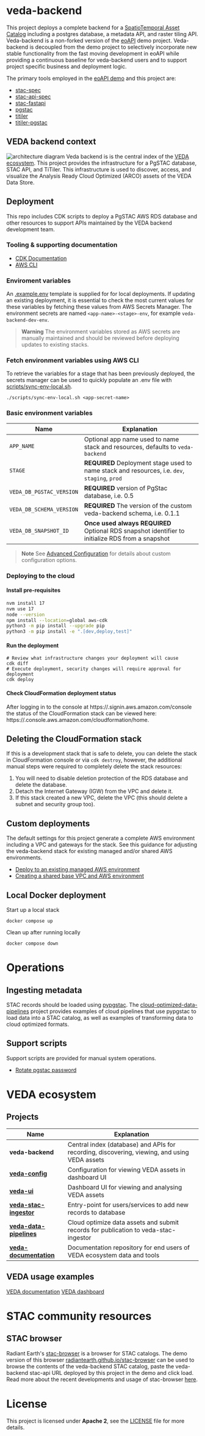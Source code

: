 # veda-backend
This project deploys a complete backend for a [SpatioTemporal Asset Catalog](https://stacspec.org/) including a postgres database, a metadata API, and raster tiling API. Veda-backend is a non-forked version of the [eoAPI](https://github.com/developmentseed/eoAPI) demo project. Veda-backend is decoupled from the demo project to selectively incorporate new stable functionality from the fast moving development in eoAPI while providing a continuous baseline for veda-backend users and to support project specific business and deployment logic.

The primary tools employed in the [eoAPI demo](https://github.com/developmentseed/eoAPI) and this project are:
- [stac-spec](https://github.com/radiantearth/stac-spec)
- [stac-api-spec](https://github.com/radiantearth/stac-api-spec)
- [stac-fastapi](https://github.com/stac-utils/stac-fastapi)
- [pgstac](https://github.com/stac-utils/pgstac)
- [titiler](https://github.com/developmentseed/titiler)
- [titiler-pgstac](https://github.com/stac-utils/titiler-pgstac)

## VEDA backend context
![architecture diagram](.readme/veda-backend.drawio.svg)
Veda backend is is the central index of the [VEDA ecosystem](#veda-ecosystem). This project provides the infrastructure for a PgSTAC database, STAC API, and TiTiler. This infrastructure is used to discover, access, and visualize the Analysis Ready Cloud Optimized (ARCO) assets of the VEDA Data Store.

## Deployment

This repo includes CDK scripts to deploy a PgSTAC AWS RDS database and other resources to support APIs maintained by the VEDA backend development team.

### Tooling & supporting documentation

- [CDK Documentation](https://docs.aws.amazon.com/cdk/v2/guide/getting_started.html)
- [AWS CLI](https://docs.aws.amazon.com/cli/latest/userguide/cli-chap-getting-started.html)

### Enviroment variables

An [.example.env](.example.env) template is supplied for for local deployments. If updating an existing deployment, it is essential to check the most current values for these variables by fetching these values from AWS Secrets Manager. The environment secrets are named `<app-name>-<stage>-env`, for example `veda-backend-dev-env`.
> **Warning** The environment variables stored as AWS secrets are manually maintained and should be reviewed before deploying updates to existing stacks.

### Fetch environment variables using AWS CLI

To retrieve the variables for a stage that has been previously deployed, the secrets manager can be used to quickly populate an .env file with [scripts/sync-env-local.sh](scripts/sync-env-local.sh). 

```
./scripts/sync-env-local.sh <app-secret-name>
```
### Basic environment variables
| Name | Explanation |
| --- | --- |
| `APP_NAME` | Optional app name used to name stack and resources, defaults to `veda-backend` |
| `STAGE` | **REQUIRED** Deployment stage used to name stack and resources, i.e. `dev`, `staging`, `prod` |
| `VEDA_DB_PGSTAC_VERSION` | **REQUIRED** version of PgStac database, i.e. 0.5 |
| `VEDA_DB_SCHEMA_VERSION` | **REQUIRED** The version of the custom veda-backend schema, i.e. 0.1.1 |
| `VEDA_DB_SNAPSHOT_ID` | **Once used always REQUIRED** Optional RDS snapshot identifier to initialize RDS from a snapshot |
> **Note** See [Advanced Configuration](docs/advanced_configuration.md) for details about custom configuration options.

### Deploying to the cloud

#### Install pre-requisites

```bash
nvm install 17
nvm use 17
node --version
npm install --location=global aws-cdk
python3 -m pip install --upgrade pip
python3 -m pip install -e ".[dev,deploy,test]"
```

#### Run the deployment

```
# Review what infrastructure changes your deployment will cause
cdk diff
# Execute deployment, security changes will require approval for deployment
cdk deploy
```

#### Check CloudFormation deployment status

After logging in to the console at https://<account number>.signin.aws.amazon.com/console the status of the CloudFormation stack can be viewed here: https://<aws-region>.console.aws.amazon.com/cloudformation/home.
  
## Deleting the CloudFormation stack

If this is a development stack that is safe to delete, you can delete the stack in CloudFormation console or via `cdk destroy`, however, the additional manual steps were required to completely delete the stack resources:

1. You will need to disable deletion protection of the RDS database and delete the database.
2. Detach the Internet Gateway (IGW) from the VPC and delete it.
3. If this stack created a new VPC, delete the VPC (this should delete a subnet and security group too).

## Custom deployments
The default settings for this project generate a complete AWS environment including a VPC and gateways for the stack. See this guidance for adjusting the veda-backend stack for existing managed and/or shared AWS environments.
- [Deploy to an existing managed AWS environment](docs/deploying_to_existing_environments.md)
- [Creating a shared base VPC and AWS environment](docs/deploying_to_existing_environments.md#optional-deploy-standalone-base-infrastructure)

## Local Docker deployment

Start up a local stack
```
docker compose up
```
Clean up after running locally
```
docker compose down
```

# Operations

## Ingesting metadata
STAC records should be loaded using [pypgstac](https://github.com/stac-utils/pgstac#pypgstac). The [cloud-optimized-data-pipelines](https://github.com/NASA-IMPACT/cloud-optimized-data-pipelines) project provides examples of cloud pipelines that use pypgstac to load data into a STAC catalog, as well as examples of transforming data to cloud optimized formats.

## Support scripts
Support scripts are provided for manual system operations.
- [Rotate pgstac password](support_scripts/README.md#rotate-pgstac-password)

# VEDA ecosystem

## Projects
| Name | Explanation |
| --- | --- |
| **veda-backend** | Central index (database) and APIs for recording, discovering, viewing, and using VEDA assets |
| [**veda-config**](https://github.com/NASA-IMPACT/veda-config) | Configuration for viewing VEDA assets in dashboard UI  |
| [**veda-ui**](https://github.com/NASA-IMPACT/veda-ui) | Dashboard UI for viewing and analysing VEDA assets |
| [**veda-stac-ingestor**](https://github.com/NASA-IMPACT/veda-stac-ingestor) |  Entry-point for users/services to add new records to database |
| [**veda-data-pipelines**](https://github.com/NASA-IMPACT/veda-data-pipelines) | Cloud optimize data assets and submit records for publication to veda-stac-ingestor |
| [**veda-documentation**](https://github.com/NASA-IMPACT/veda-documentation) | Documentation repository for end users of VEDA ecosystem data and tools |

## VEDA usage examples

[VEDA documentation](https://nasa-impact.github.io/veda-documentation/)
[VEDA dashboard](https://www.earthdata.nasa.gov/dashboard)

# STAC community resources

## STAC browser
Radiant Earth's [stac-browser](https://github.com/radiantearth/stac-browser) is a browser for STAC catalogs. The demo version of this browser [radiantearth.github.io/stac-browser](https://radiantearth.github.io/stac-browser/#/) can be used to browse the contents of the veda-backend STAC catalog, paste the veda-backend stac-api URL deployed by this project in the demo and click load. Read more about the recent developments and usage of stac-browser [here](https://medium.com/radiant-earth-insights/the-exciting-future-of-the-stac-browser-2351143aa24b).

# License
This project is licensed under **Apache 2**, see the [LICENSE](LICENSE) file for more details.
